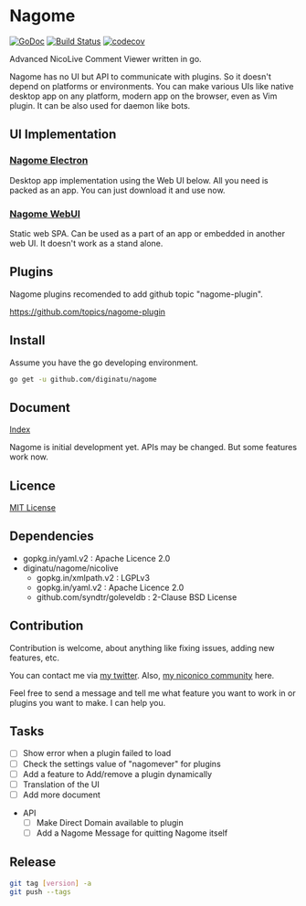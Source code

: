 Nagome
======

[![GoDoc](https://godoc.org/github.com/diginatu/nagome?status.svg)](https://godoc.org/github.com/diginatu/nagome)
[![Build Status](https://travis-ci.org/diginatu/nagome.svg?branch=master)](https://travis-ci.org/diginatu/nagome)
[![codecov](https://codecov.io/gh/diginatu/nagome/branch/master/graph/badge.svg)](https://codecov.io/gh/diginatu/nagome)

Advanced NicoLive Comment Viewer written in go.

Nagome has no UI but API to communicate with plugins.
So it doesn't depend on platforms or environments.
You can make various UIs like native desktop app on any platform, modern app on the browser, even as Vim plugin.
It can be also used for daemon like bots.

UI Implementation
-----------------

### [Nagome Electron](https://github.com/diginatu/nagome-electron)

Desktop app implementation using the Web UI below.
All you need is packed as an app.  You can just download it and use now.

### [Nagome WebUI](https://github.com/diginatu/nagome-webui)

Static web SPA.
Can be used as a part of an app or embedded in another web UI.
It doesn't work as a stand alone.

Plugins
-------

Nagome plugins recomended to add github topic "nagome-plugin".

https://github.com/topics/nagome-plugin

Install
-------

Assume you have the go developing environment.

~~~ sh
go get -u github.com/diginatu/nagome
~~~

Document
--------

[Index](docs/README.md)

Nagome is initial development yet.
APIs may be changed.
But some features work now.

Licence
-------

[MIT License](LICENSE)

Dependencies
------------

+   gopkg.in/yaml.v2 : Apache Licence 2.0
+   diginatu/nagome/nicolive
    -   gopkg.in/xmlpath.v2 : LGPLv3
    -   gopkg.in/yaml.v2 : Apache Licence 2.0
    -   github.com/syndtr/goleveldb : 2-Clause BSD License

Contribution
------------

Contribution is welcome, about anything like fixing issues, adding new features, etc.

You can contact me via [my twitter](https://twitter.com/diginatu).
Also, [my niconico community](http://com.nicovideo.jp/community/co2345471) here.

Feel free to send a message and tell me what feature you want to work in or plugins you want to make.
I can help you.

Tasks
-----

* [ ] Show error when a plugin failed to load
* [ ] Check the settings value of "nagomever" for plugins
* [ ] Add a feature to Add/remove a plugin dynamically
* [ ] Translation of the UI
* [ ] Add more document
* API
    * [ ] Make Direct Domain available to plugin
    * [ ] Add a Nagome Message for quitting Nagome itself

Release
-------

``` sh
git tag [version] -a
git push --tags
```
